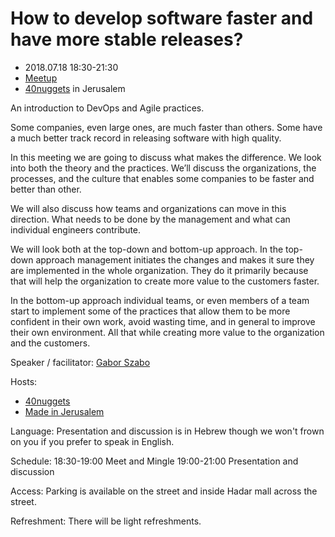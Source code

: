 # How to develop software faster and have more stable releases?


* 2018.07.18 18:30-21:30
* [Meetup](https://www.meetup.com/Code-Mavens/events/252083358/)
* [40nuggets](https://40nuggets.com/) in Jerusalem

An introduction to DevOps and Agile practices.

Some companies, even large ones, are much faster than others.
Some have a much better track record in releasing software with high quality.

In this meeting we are going to discuss what makes the difference. We look into both the theory and the practices. We’ll discuss the organizations, the processes, and the culture that enables some companies to be faster and better than other.

We will also discuss how teams and organizations can move in this direction. What needs to be done by the management and what can individual engineers contribute.

We will look both at the top-down and bottom-up approach.
In the top-down approach management initiates the changes and makes it sure they are implemented in the whole organization. They do it primarily because that will help the organization to create more value to the customers faster.

In the bottom-up approach individual teams, or even members of a team start to implement some of the practices that allow them to be more confident in their own work, avoid wasting time, and in general to improve their own environment. All that while creating more value to the organization and the customers.

Speaker / facilitator: [Gabor Szabo](https://www.linkedin.com/in/szabgab/)

Hosts:
* [40nuggets](https://40nuggets.com/)
* [Made in Jerusalem](http://madeinjlm.org/)

Language:
Presentation and discussion is in Hebrew though we won't frown on you if you prefer to speak in English.

Schedule:
18:30-19:00 Meet and Mingle
19:00-21:00 Presentation and discussion

Access:
Parking is available on the street and inside Hadar mall across the street.

Refreshment:
There will be light refreshments.

